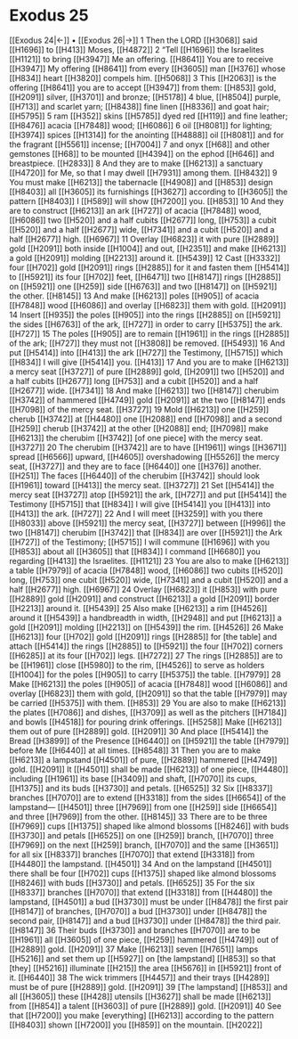 # Exodus 25
[[Exodus 24|←]] • [[Exodus 26|→]]
1 Then the LORD [[H3068]] said [[H1696]] to [[H413]] Moses, [[H4872]] 
2 “Tell [[H1696]] the Israelites [[H1121]] to bring [[H3947]] Me  an offering. [[H8641]] You are to receive [[H3947]] My offering [[H8641]] from every [[H3605]] man [[H376]] whose [[H834]] heart [[H3820]] compels him. [[H5068]] 
3 This [[H2063]] is the offering [[H8641]] you are to accept [[H3947]] from them: [[H853]] gold, [[H2091]] silver, [[H3701]] and bronze; [[H5178]] 
4 blue, [[H8504]] purple, [[H713]] and scarlet yarn; [[H8438]] fine linen [[H8336]] and goat hair; [[H5795]] 
5 ram [[H352]] skins [[H5785]] dyed red [[H119]] and fine leather; [[H8476]] acacia [[H7848]] wood; [[H6086]] 
6 oil [[H8081]] for lighting; [[H3974]] spices [[H1314]] for the anointing [[H4888]] oil [[H8081]] and for the fragrant [[H5561]] incense; [[H7004]] 
7 and onyx [[H68]] and other gemstones [[H68]] to be mounted [[H4394]] on the ephod [[H646]] and breastpiece. [[H2833]] 
8 And they are to make [[H6213]] a sanctuary [[H4720]] for Me,  so that I may dwell [[H7931]] among them. [[H8432]] 
9 You must make [[H6213]] the tabernacle [[H4908]] and [[H853]] design [[H8403]] all [[H3605]] its furnishings [[H3627]] according to [[H3605]] the pattern [[H8403]] I [[H589]] will show [[H7200]] you. [[H853]] 
10 And they are to construct [[H6213]] an ark [[H727]] of acacia [[H7848]] wood, [[H6086]] two [[H520]] and a half cubits [[H2677]] long, [[H753]] a cubit [[H520]] and a half [[H2677]] wide, [[H7341]] and a cubit [[H520]] and a half [[H2677]] high. [[H6967]] 
11 Overlay [[H6823]] it with pure [[H2889]] gold [[H2091]] both inside [[H1004]] and out, [[H2351]] and make [[H6213]] a gold [[H2091]] molding [[H2213]] around it. [[H5439]] 
12 Cast [[H3332]] four [[H702]] gold [[H2091]] rings [[H2885]] for it  and fasten them [[H5414]] to [[H5921]] its four [[H702]] feet, [[H6471]] two [[H8147]] rings [[H2885]] on [[H5921]] one [[H259]] side [[H6763]] and two [[H8147]] on [[H5921]] the other. [[H8145]] 
13 And make [[H6213]] poles [[H905]] of acacia [[H7848]] wood [[H6086]] and overlay [[H6823]] them with gold. [[H2091]] 
14 Insert [[H935]] the poles [[H905]] into the rings [[H2885]] on [[H5921]] the sides [[H6763]] of the ark, [[H727]] in order to carry [[H5375]] the ark. [[H727]] 
15 The poles [[H905]] are to remain [[H1961]] in the rings [[H2885]] of the ark; [[H727]] they must not [[H3808]] be removed. [[H5493]] 
16 And put [[H5414]] into [[H413]] the ark [[H727]] the Testimony, [[H5715]] which [[H834]] I will give [[H5414]] you. [[H413]] 
17 And you are to make [[H6213]] a mercy seat [[H3727]] of pure [[H2889]] gold, [[H2091]] two [[H520]] and a half cubits [[H2677]] long [[H753]] and a cubit [[H520]] and a half [[H2677]] wide. [[H7341]] 
18 And make [[H6213]] two [[H8147]] cherubim [[H3742]] of hammered [[H4749]] gold [[H2091]] at the two [[H8147]] ends [[H7098]] of the mercy seat. [[H3727]] 
19 Mold [[H6213]] one [[H259]] cherub [[H3742]] at [[H4480]] one [[H2088]] end [[H7098]] and a second [[H259]] cherub [[H3742]] at the other [[H2088]] end; [[H7098]] make [[H6213]] the cherubim [[H3742]] [of one piece] with the mercy seat. [[H3727]] 
20 The cherubim [[H3742]] are to have [[H1961]] wings [[H3671]] spread [[H6566]] upward, [[H4605]] overshadowing [[H5526]] the mercy seat, [[H3727]] and they are to face [[H6440]] one [[H376]] another. [[H251]] The faces [[H6440]] of the cherubim [[H3742]] should look [[H1961]] toward [[H413]] the mercy seat. [[H3727]] 
21 Set [[H5414]] the mercy seat [[H3727]] atop [[H5921]] the ark, [[H727]] and put [[H5414]] the Testimony [[H5715]] that [[H834]] I will give [[H5414]] you [[H413]] into [[H413]] the ark. [[H727]] 
22 And I will meet [[H3259]] with you  there [[H8033]] above [[H5921]] the mercy seat, [[H3727]] between [[H996]] the two [[H8147]] cherubim [[H3742]] that [[H834]] are over [[H5921]] the Ark [[H727]] of the Testimony; [[H5715]] I will commune [[H1696]] with you [[H853]] about all [[H3605]] that [[H834]] I command [[H6680]] you regarding [[H413]] the Israelites. [[H1121]] 
23 You are also to make [[H6213]] a table [[H7979]] of acacia [[H7848]] wood, [[H6086]] two cubits [[H520]] long, [[H753]] one cubit [[H520]] wide, [[H7341]] and a cubit [[H520]] and a half [[H2677]] high. [[H6967]] 
24 Overlay [[H6823]] it [[H853]] with pure [[H2889]] gold [[H2091]] and construct [[H6213]] a gold [[H2091]] border [[H2213]] around it. [[H5439]] 
25 Also make [[H6213]] a rim [[H4526]] around it [[H5439]] a handbreadth in width, [[H2948]] and put [[H6213]] a gold [[H2091]] molding [[H2213]] on [[H5439]] the rim. [[H4526]] 
26 Make [[H6213]] four [[H702]] gold [[H2091]] rings [[H2885]] for [the table]  and attach [[H5414]] the rings [[H2885]] to [[H5921]] the four [[H702]] corners [[H6285]] at its four [[H702]] legs. [[H7272]] 
27 The rings [[H2885]] are to be [[H1961]] close [[H5980]] to the rim, [[H4526]] to serve as holders [[H1004]] for the poles [[H905]] to carry [[H5375]] the table. [[H7979]] 
28 Make [[H6213]] the poles [[H905]] of acacia [[H7848]] wood [[H6086]] and overlay [[H6823]] them with gold, [[H2091]] so that the table [[H7979]] may be carried [[H5375]] with them. [[H853]] 
29 You are also to make [[H6213]] the plates [[H7086]] and dishes, [[H3709]] as well as the pitchers [[H7184]] and bowls [[H4518]] for pouring drink offerings. [[H5258]] Make [[H6213]] them out of pure [[H2889]] gold. [[H2091]] 
30 And place [[H5414]] the Bread [[H3899]] of the Presence [[H6440]] on [[H5921]] the table [[H7979]] before Me [[H6440]] at all times. [[H8548]] 
31 Then you are to make [[H6213]] a lampstand [[H4501]] of pure, [[H2889]] hammered [[H4749]] gold. [[H2091]] It [[H4501]] shall be made [[H6213]] of one piece, [[H4480]] including [[H1961]] its base [[H3409]] and shaft, [[H7070]] its cups, [[H1375]] and its buds [[H3730]] and petals. [[H6525]] 
32 Six [[H8337]] branches [[H7070]] are to extend [[H3318]] from the sides [[H6654]] of the lampstand— [[H4501]] three [[H7969]] from one [[H259]] side [[H6654]] and three [[H7969]] from the other. [[H8145]] 
33 There are to be three [[H7969]] cups [[H1375]] shaped like almond blossoms [[H8246]] with buds [[H3730]] and petals [[H6525]] on one [[H259]] branch, [[H7070]] three [[H7969]] on the next [[H259]] branch, [[H7070]] and the same [[H3651]] for all six [[H8337]] branches [[H7070]] that extend [[H3318]] from [[H4480]] the lampstand. [[H4501]] 
34 And on the lampstand [[H4501]] there shall be four [[H702]] cups [[H1375]] shaped like almond blossoms [[H8246]] with buds [[H3730]] and petals. [[H6525]] 
35 For the six [[H8337]] branches [[H7070]] that extend [[H3318]] from [[H4480]] the lampstand, [[H4501]] a bud [[H3730]] must be under [[H8478]] the first pair [[H8147]] of branches, [[H7070]] a bud [[H3730]] under [[H8478]] the second pair, [[H8147]] and a bud [[H3730]] under [[H8478]] the third pair. [[H8147]] 
36 Their buds [[H3730]] and branches [[H7070]] are to be [[H1961]] all [[H3605]] of one piece, [[H259]] hammered [[H4749]] out of [[H2889]] gold. [[H2091]] 
37 Make [[H6213]] seven [[H7651]] lamps [[H5216]] and set them up [[H5927]] on [the lampstand] [[H853]] so that [they] [[H5216]] illuminate [[H215]] the area [[H5676]] in [[H5921]] front of it. [[H6440]] 
38 The wick trimmers [[H4457]] and their trays [[H4289]] must be of pure [[H2889]] gold. [[H2091]] 
39 [The lampstand] [[H853]] and all [[H3605]] these [[H428]] utensils [[H3627]] shall be made [[H6213]] from [[H854]] a talent [[H3603]] of pure [[H2889]] gold. [[H2091]] 
40 See that [[H7200]] you make [everything] [[H6213]] according to the pattern [[H8403]] shown [[H7200]] you [[H859]] on the mountain. [[H2022]] 

